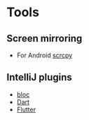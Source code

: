 # Tools

## Screen mirroring

- For Android [scrcpy](https://github.com/Genymobile/scrcpy)

## IntelliJ plugins

- [bloc](https://plugins.jetbrains.com/plugin/12129-bloc)
- [Dart](https://plugins.jetbrains.com/plugin/6351-dart)
- [Flutter](https://plugins.jetbrains.com/plugin/12129-bloc)
